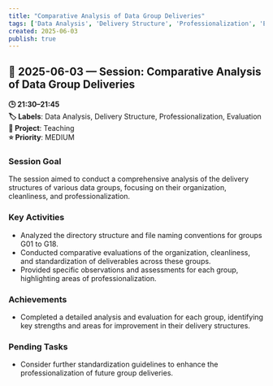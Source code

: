 ```yaml
---
title: "Comparative Analysis of Data Group Deliveries"
tags: ['Data Analysis', 'Delivery Structure', 'Professionalization', 'Evaluation']
created: 2025-06-03
publish: true
---
```


## 📅 2025-06-03 — Session: Comparative Analysis of Data Group Deliveries

**🕒 21:30–21:45**  
**🏷️ Labels**: Data Analysis, Delivery Structure, Professionalization, Evaluation  
**📂 Project**: Teaching  
**⭐ Priority**: MEDIUM  


### Session Goal
The session aimed to conduct a comprehensive analysis of the delivery structures of various data groups, focusing on their organization, cleanliness, and professionalization.

### Key Activities
- Analyzed the directory structure and file naming conventions for groups G01 to G18.
- Conducted comparative evaluations of the organization, cleanliness, and standardization of deliverables across these groups.
- Provided specific observations and assessments for each group, highlighting areas of professionalization.

### Achievements
- Completed a detailed analysis and evaluation for each group, identifying key strengths and areas for improvement in their delivery structures.

### Pending Tasks
- Consider further standardization guidelines to enhance the professionalization of future group deliveries.
